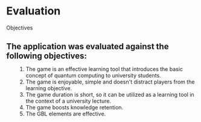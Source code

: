 # Evaluation

<p class='slide-subtitle'>Objectives</p>

<div class='section-wrapper'>
  <h2>The application was evaluated against the following objectives:</h2>
  <ol class='flex-list'>
    <li class='fade-out-vclick' v-click='+1'>The game is an effective learning tool that introduces the basic concept of quantum computing to university students.</li>
    <li class='fade-out-vclick' v-click='+2'>The game is enjoyable, simple and doesn't distract players from the learning objective.</li>
    <li class='fade-out-vclick' v-click='+3'>The game duration is short, so it can be utilized as a learning tool in the context of a university lecture.</li>
    <li class='fade-out-vclick' v-click='+4'>The game boosts knowledge retention.</li>
    <li class='fade-out-vclick' v-click='+5'>The GBL elements are effective.</li>
  </ol>
</div>

<style>
  h2 {
    margin-bottom: 0.5em;
  }

  ol {
    margin-left: 2em;
  }
</style>

